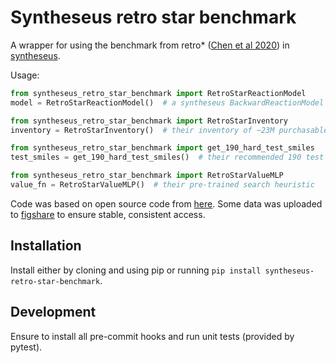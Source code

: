 # Syntheseus retro star benchmark

A wrapper for using the benchmark from retro*
([Chen et al 2020](http://proceedings.mlr.press/v119/chen20k.html))
in [syntheseus](https://github.com/microsoft/syntheseus/).

Usage:

```python
from syntheseus_retro_star_benchmark import RetroStarReactionModel
model = RetroStarReactionModel()  # a syntheseus BackwardReactionModel object wrapping the pre-trained template classifier

from syntheseus_retro_star_benchmark import RetroStarInventory
inventory = RetroStarInventory()  # their inventory of ~23M purchasable molecules

from syntheseus_retro_star_benchmark import get_190_hard_test_smiles
test_smiles = get_190_hard_test_smiles()  # their recommended 190 test SMILES

from syntheseus_retro_star_benchmark import RetroStarValueMLP
value_fn = RetroStarValueMLP()  # their pre-trained search heuristic
```

Code was based on open source code from [here](https://github.com/binghong-ml/retro_star/tree/master/retro_star/packages/mlp_retrosyn/mlp_retrosyn).
Some data was uploaded to
[figshare](https://figshare.com/articles/dataset/Syntheseus_retro_star_benchmark_data/25376728)
to ensure stable, consistent access.

## Installation

Install either by cloning and using pip or running
`pip install syntheseus-retro-star-benchmark`.

## Development

Ensure to install all pre-commit hooks and run unit tests (provided by pytest).

